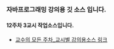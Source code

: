 ### 자바프로그래밍 강의용 깃 소스 입니다.
#### 12주차 3교시 작업소스입니다.
- [교수의 모든 주차_교시별 강의용소스 링크](https://github.com/kimilguk/java/branches/all)
